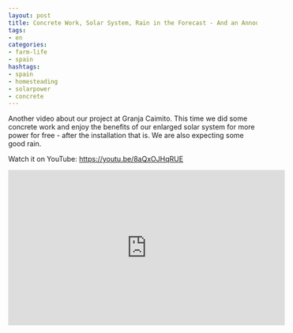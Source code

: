 ```yaml
---
layout: post
title: Concrete Work, Solar System, Rain in the Forecast - And an Announcement
tags:
- en
categories:
- farm-life
- spain
hashtags:
- spain
- homesteading
- solarpower
- concrete
---
```

Another video about our project at Granja Caimito. This time we did some concrete work and enjoy the benefits of our enlarged solar system for more power for free - after the installation that is. We are also expecting some good rain.

Watch it on YouTube: https://youtu.be/8aQxOJHqRUE

<iframe width="560" height="315" src="https://www.youtube.com/embed/8aQxOJHqRUE?si=IvziDLau8dcEhPUU" title="YouTube video player" frameborder="0" allow="accelerometer; autoplay; clipboard-write; encrypted-media; gyroscope; picture-in-picture; web-share" allowfullscreen></iframe>

